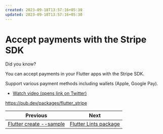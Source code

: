 ```yaml
---
created: 2023-09-18T13:57:16+05:30
updated: 2023-09-18T13:57:16+05:30
---
```

# Accept payments with the Stripe SDK

Did you know?

You can accept payments in your Flutter apps with the Stripe SDK.

Support various payment methods including wallets (Apple, Google Pay).

- [Watch video (opens link on Twitter)](https://twitter.com/biz84/status/1435932664821919751)

https://pub.dev/packages/flutter_stripe

 

| Previous | Next |
| -------- | ---- |
| [Flutter create --sample](../0002-flutter-create-sample/index.md) | [Flutter Lints package](../0004-flutter-lints-package/index.md) |